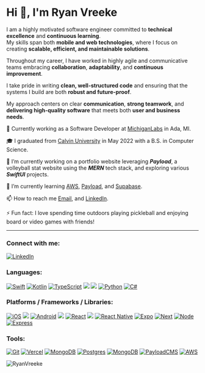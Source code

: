 <!--
**RyanVreeke/RyanVreeke** is a ✨ _special_ ✨ repository because its `README.md` (this file) appears on your GitHub profile.

Here are some ideas to get you started:

- 🔭 I’m currently working on ...
- 🌱 I’m currently learning ...
- 👯 I’m looking to collaborate on ...
- 🤔 I’m looking for help with ...
- 💬 Ask me about ...
- 📫 How to reach me: ...
- 😄 Pronouns: ...
- ⚡ Fun fact: ...
-->

# Hi 👋, I'm Ryan Vreeke

I am a highly motivated software engineer committed to **technical excellence** and **continuous learning**.  
My skills span both **mobile and web technologies**, where I focus on creating **scalable, efficient, and maintainable solutions**.  

Throughout my career, I have worked in highly agile and communicative teams embracing **collaboration**, **adaptability**, and **continuous improvement**.

I take pride in writing **clean, well-structured code** and ensuring that the systems I build are both **robust and future-proof**.  

My approach centers on clear **communication**, **strong teamwork**, and **delivering high-quality software** that meets both **user and business needs**.

💼 Currently working as a Software Developer at [MichiganLabs](https://www.michiganlabs.com/) in Ada, MI.

🎓 I graduated from [Calvin University](https://calvin.edu/) in May 2022 with a B.S. in Computer Science.

🔭 I’m currently working on a portfolio website leveraging ***Payload***, a volleyball stat website using the ***MERN*** tech stack, and exploring various ***SwiftUI*** projects.

🌱 I’m currently learning [AWS](), [Payload](), and [Supabase]().

📫 How to reach me [Email](mailto:ryanvreeke@gmail.com), and [LinkedIn](https://www.linkedin.com/in/ryan-vreeke/).

⚡ Fun fact: I love spending time outdoors playing pickleball and enjoying board or video games with friends!

---
### Connect with me:
<p align="left">
  <a href="https://www.linkedin.com/in/ryan-vreeke/"><img src="https://img.shields.io/badge/linkedin-%230077B5.svg?style=for-the-badge&logo=linkedin&logoColor=white" alt="LinkedIn" /></a>
</p>

### Languages:
<p align="left">
	<a href="https://swift.org/"><img src="https://img.shields.io/badge/Swift-FA7343?style=for-the-badge&logo=swift&logoColor=white" alt="Swift" /></a>
  <a href="https://kotlinlang.org/"><img src="https://img.shields.io/badge/Kotlin-0095D5?&style=for-the-badge&logo=kotlin&logoColor=white" alt="Kotlin" /></a>
	<a href="https://www.typescriptlang.org/"><img src="https://img.shields.io/badge/TypeScript-007ACC?style=for-the-badge&logo=typescript&logoColor=white" alt="TypeScript" /></a>
  <img src="https://img.shields.io/badge/javascript-%23323330.svg?style=for-the-badge&logo=javascript&logoColor=%23F7DF1E" />
  <img src="https://img.shields.io/badge/html5-%23E34F26.svg?style=for-the-badge&logo=html5&logoColor=white" />
	<a href="https://www.python.org/"><img src="https://img.shields.io/badge/Python-3776AB?style=for-the-badge&logo=python&logoColor=white" alt="Python" /></a>
  <a href="https://docs.microsoft.com/en-us/dotnet/csharp/tour-of-csharp/"><img src="https://img.shields.io/badge/C%23-239120?style=for-the-badge&logo=c-sharp&logoColor=white" alt="C#" /></a>
</p>

### Platforms / Frameworks / Libraries:
<p align="left">
	<a href="https://developer.apple.com/ios/"><img src="https://img.shields.io/badge/iOS-000000?style=for-the-badge&logo=ios&logoColor=white" alt="iOS" /></a>
  <img src="https://img.shields.io/badge/Xcode-007ACC?style=for-the-badge&logo=Xcode&logoColor=white" />
	<a href="https://developer.android.com/"><img src="https://img.shields.io/badge/Android-3DDC84?style=for-the-badge&logo=android&logoColor=white" alt="Android" /></a>
  <img src="https://img.shields.io/badge/android%20studio-346ac1?style=for-the-badge&logo=android%20studio&logoColor=white" />
	<a href="https://reactjs.org/"><img src="https://img.shields.io/badge/react-%2320232a.svg?style=for-the-badge&logo=react&logoColor=%2361DAFB" alt="React" /></a>
  <img src="https://img.shields.io/badge/Visual%20Studio%20Code-0078d7.svg?style=for-the-badge&logo=visual-studio-code&logoColor=white" />
	<a href="https://reactnative.dev/"><img src="https://img.shields.io/badge/react_native-%2320232a.svg?style=for-the-badge&logo=react&logoColor=%2361DAFB" alt="React Native" /></a>
  <a href="https://expo.dev/"><img src="https://img.shields.io/badge/expo-1C1E24?style=for-the-badge&logo=expo&logoColor=#D04A37" alt="Expo" /></a>
  <a href="https://https://nextjs.org/"><img src="https://img.shields.io/badge/Next-black?style=for-the-badge&logo=next.js&logoColor=white" alt="Next" /></a>
  <a href="https://nodejs.org/en/"><img src="https://img.shields.io/badge/node.js-6DA55F?style=for-the-badge&logo=node.js&logoColor=white" alt="Node" /></a>
  <a href="https://expressjs.com/"><img src="https://img.shields.io/badge/express.js-%23404d59.svg?style=for-the-badge&logo=express&logoColor=%2361DAFB" alt="Express" /></a>
</p>

### Tools:
<p align="left">
  <a href="https://github.com/"><img src="https://img.shields.io/badge/git-%23F05033.svg?style=for-the-badge&logo=git&logoColor=white" alt="Git" /></a>
  <a href="https://vercel.com/"><img src="https://img.shields.io/badge/vercel-%23000000.svg?style=for-the-badge&logo=vercel&logoColor=white" alt="Vercel" /></a>
  <a href="https://www.mongodb.com/"><img src="https://img.shields.io/badge/MongoDB-%234ea94b.svg?style=for-the-badge&logo=mongodb&logoColor=white" alt="MongoDB" /></a>
  <a href="https://www.postgresql.org/"><img src="https://img.shields.io/badge/postgres-%23316192.svg?style=for-the-badge&logo=postgresql&logoColor=white" alt="Postgres" /></a>
  <a href="https://www.mongodb.com/"><img src="https://img.shields.io/badge/MongoDB-%234ea94b.svg?style=for-the-badge&logo=mongodb&logoColor=white" alt="MongoDB" /></a>
	<a href="https://payloadcms.com/"><img src="https://img.shields.io/badge/Payload-FF3621?style=for-the-badge&logo=PayloadCMS&logoColor=white" alt="PayloadCMS" /></a>
	<a href="https://aws.amazon.com/"><img src="https://img.shields.io/badge/Amazon_AWS-232F3E?style=for-the-badge&logo=amazon-aws&logoColor=white" alt="AWS" /></a>
</p>

<p align="left"> <img src="https://komarev.com/ghpvc/?username=RyanVreeke" alt="RyanVreeke" /> </p>
